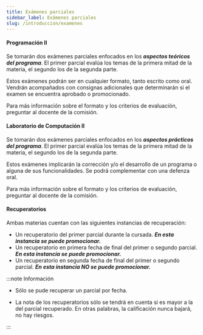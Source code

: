 ```yaml
---
title: Exámenes parciales
sidebar_label: Exámenes parciales
slug: /introduccion/examenes
---
```

#### Programación II
Se tomarán dos exámenes parciales enfocados en los _**aspectos teóricos del programa**_. El primer parcial evalúa los temas de la primera mitad de la materia, el segundo los de la segunda parte. 

Estos exámenes podrán ser en cualquier formato, tanto escrito como oral. Vendrán acompañados con consignas adicionales que determinarán si el examen se encuentra aprobado o promocionado. 

Para más información sobre el formato y los criterios de evaluación, preguntar al docente de la comisión. 

#### Laboratorio de Computación II
Se tomarán dos exámenes parciales enfocados en los _**aspectos prácticos del programa**_. El primer parcial evalúa los temas de la primera mitad de la materia, el segundo los de la segunda parte. 

Estos exámenes implicarán la corrección y/o el desarrollo de un programa o alguna de sus funcionalidades. Se podrá complementar con una defenza oral.

Para más información sobre el formato y los criterios de evaluación, preguntar al docente de la comisión. 

#### Recuperatorios
Ambas materias cuentan con las siguientes instancias de recuperación:
* Un recuperatorio del primer parcial durante la cursada. _**En esta instancia se puede promocionar.**_
* Un recuperatorio en primera fecha de final del primer o segundo parcial. _**En esta instancia se puede promocionar.**_
* Un recuperatorio en segunda fecha de final del primer o segundo parcial. _**En esta instancia NO se puede promocionar.**_

:::note Información

* Sólo se pude recuperar un parcial por fecha.

* La nota de los recuperatorios sólo se tendrá en cuenta si es mayor a la del parcial recuperado. En otras palabras, la calificación nunca bajará, no hay riesgos.

:::